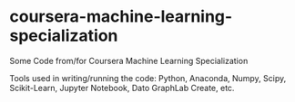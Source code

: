 # coursera-machine-learning-specialization
Some Code from/for Coursera Machine Learning Specialization

Tools used in writing/running the code: Python, Anaconda, Numpy, Scipy, Scikit-Learn, Jupyter Notebook, Dato GraphLab Create, etc.

